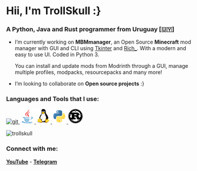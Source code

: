 <h1 align="Lleft">Hii, I'm TrollSkull :}</h1>
<h3 align="left">A Python, Java and Rust programmer from Uruguay [🇺🇾] </h3>

- I’m currently working on **MBMmanager**, an Open Source **Minecraft** mod manager with GUI and CLI using [Tkinter](https://docs.python.org/es/3/library/tkinter.html) and [Rich_](https://github.com/Textualize/rich). With a modern and easy to use UI. Coded in Python 3.

  You can install and update mods from Modrinth through a GUI, manage multiple profiles, modpacks, resourcepacks and many more!

- I’m looking to collaborate on **Open source projects** :}

<h3 align="left">Languages and Tools that I use:</h3>
<p align="left"> <a href="https://git-scm.com/" target="_blank" rel="noreferrer"> <img src="https://www.vectorlogo.zone/logos/git-scm/git-scm-icon.svg" alt="git" width="40" height="40"/> </a> <a href="https://www.java.com" target="_blank" rel="noreferrer"> <img src="https://raw.githubusercontent.com/devicons/devicon/master/icons/java/java-original.svg" alt="java" width="40" height="40"/> </a> <a href="https://www.linux.org/" target="_blank" rel="noreferrer"> <img src="https://raw.githubusercontent.com/devicons/devicon/master/icons/linux/linux-original.svg" alt="linux" width="40" height="40"/> </a> <a href="https://www.python.org" target="_blank" rel="noreferrer"> <img src="https://raw.githubusercontent.com/devicons/devicon/master/icons/python/python-original.svg" alt="python" width="40" height="40"/> </a> <a href="https://www.rust-lang.org" target="_blank" rel="noreferrer"> <img src="https://raw.githubusercontent.com/devicons/devicon/master/icons/rust/rust-plain.svg" alt="rust" width="40" height="40"/> </a> </p>

<p align="left"><img align="center" src="https://github-readme-stats.vercel.app/api/top-langs?username=trollskull&show_icons=true&locale=en&layout=compact&theme=dark" alt="trollskull" /></p>

<h3 align="left">Connect with me:</h3>
<div align="left">
  
  **[YouTube](https://www.youtube.com/@trollskull3668)** - **[Telegram](https://t.me/TrollSkull)**
  
</div>
